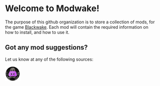 # Welcome to Modwake!

The purpose of this github organization is to store a collection of mods, for the game [Blackwake](http://www.blackwake.com/). Each mod will contain the required information on how to install, and how to use it.

## Got any mod suggestions?

Let us know at any of the following sources:

<img src="Icons\discord.png" style="width:50px">
